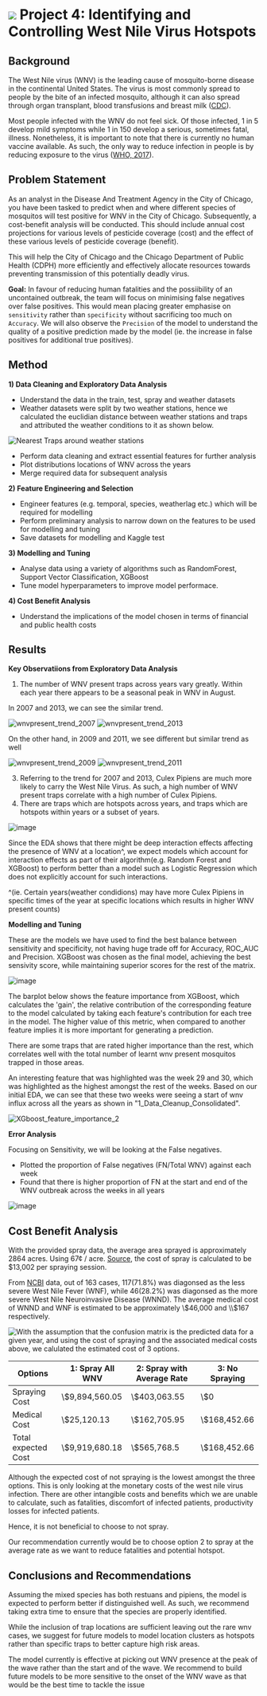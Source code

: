 # ![](https://ga-dash.s3.amazonaws.com/production/assets/logo-9f88ae6c9c3871690e33280fcf557f33.png) Project 4: Identifying and Controlling West Nile Virus Hotspots

## Background

The West Nile virus (WNV) is the leading cause of mosquito-borne disease in the continental United States. The virus is most commonly spread to people by the bite of an infected mosquito, although it can also spread through organ transplant, blood transfusions and breast milk ([CDC](https://www.cdc.gov/westnile/index.html)).

Most people infected with the WNV do not feel sick. Of those infected, 1 in 5 develop mild symptoms while 1 in 150 develop a serious, sometimes fatal, illness. Nonetheless, it is important to note that there is currently no human vaccine available. As such, the only way to reduce infection in people is by  reducing exposure to the virus ([WHO, 2017](https://www.who.int/news-room/fact-sheets/detail/west-nile-virus)).

## Problem Statement
As an analyst in the Disease And Treatment Agency in the City of Chicago, you have been tasked to predict when and where different species of mosquitos will test positive for WNV in the City of Chicago. Subsequently, a cost-benefit analysis will be conducted. This should include annual cost projections for various levels of pesticide coverage (cost) and the effect of these various levels of pesticide coverage (benefit).

This will help the City of Chicago and the Chicago Department of Public Health (CDPH) more efficiently and effectively allocate resources towards preventing transmission of this potentially deadly virus.

**Goal:**
In favour of reducing human fatalities and the possiibility of an uncontained outbreak, the team will focus on minimising false negatives over false positives. This would mean placing greater emphasise on `sensitivity` rather than `specificity` without sacrificing too much on `Accuracy`. We will also observe the `Precision` of the model to understand the quality of a positive prediction made by the model (ie. the increase in false positives for additional true positives).


## Method
**1) Data Cleaning and Exploratory Data Analysis**
- Understand the data in the train, test, spray and weather datasets
- Weather datasets were split by two weather stations, hence we calculated the euclidian distance between weather stations and traps and attributed the weather conditions to it as shown below. 

![Nearest Traps around weather stations](https://user-images.githubusercontent.com/98629542/164117440-f4c92dfa-b0b7-4ecf-a9e0-dbbbdbaa4779.png)

- Perform data cleaning and extract essential features for further analysis
- Plot distributions locations of WNV across the years
- Merge required data for subsequent analysis 

**2) Feature Engineering and Selection**
- Engineer features (e.g. temporal, species, weatherlag etc.) which will be required for modelling
- Perform preliminary analysis to narrow down on the features to be used for modelling and tuning
- Save datasets for modelling and Kaggle test

**3) Modelling and Tuning**
- Analyse data using a variety of algorithms such as RandomForest, Support Vector Classification, XGBoost
- Tune model hyperparameters to improve model performace.

**4) Cost Benefit Analysis**
- Understand the implications of the model chosen in terms of financial and public health costs


## Results
**Key Observatiions from Exploratory Data Analysis**
1) The number of WNV present traps across years vary greatly. Within each year there appears to be a seasonal peak in WNV in August.

In 2007 and 2013, we can see the similar trend.

![wnvpresent_trend_2007](https://user-images.githubusercontent.com/98629542/164116210-77635c05-e616-4909-858d-1083057d725e.png)
![wnvpresent_trend_2013](https://user-images.githubusercontent.com/98629542/164116272-df55c8ab-5fd9-430e-81ec-a78ad79b8e8c.png)

On the other hand, in 2009 and 2011, we see different but similar trend as well 

![wnvpresent_trend_2009](https://user-images.githubusercontent.com/98629542/164116304-43c0a2a2-d7bd-47e7-b0c6-00ef47122346.png)
![wnvpresent_trend_2011](https://user-images.githubusercontent.com/98629542/164116310-09a9294c-f00f-4154-9440-540abdfbbd8a.png)


3) Referring to the trend for 2007 and 2013, Culex Pipiens are much more likely to carry the West Nile Virus. As such, a high number of WNV present traps correlate with a high number of Culex Pipiens.
4) There are traps which are hotspots across years, and traps which are hotspots within years or a subset of years.

![image](https://user-images.githubusercontent.com/98629542/164116803-190eba85-9356-4f10-8c73-653916153052.png)


Since the EDA shows that there might be deep interaction effects affecting the presence of WNV at a location^, we expect models which account for interaction effects as part of their algorithm(e.g. Random Forest and XGBoost) to perform better than a model such as Logistic Regression which does not explicitly account for such interactions.

^(ie. Certain years(weather condidions) may have more Culex Pipiens in specific times of the year at specific locations which results in higher WNV present counts)

**Modelling and Tuning**

These are the models we have used to find the best balance between sensitivity and specificity, not having huge trade off for Accuracy, ROC_AUC and Precision. XGBoost was chosen as the final model, achieving the best sensivity score, while maintaining superior scores for the rest of the matrix.

![image](https://user-images.githubusercontent.com/98629542/164115280-4c040185-7d3d-4e23-8903-7969ce490d40.png)

The barplot below shows the feature importance from XGBoost, which calculates the 'gain', the relative contribution of the corresponding feature to the model calculated by taking each feature's contribution for each tree in the model. The higher value of this metric, when compared to another feature implies it is more important for generating a prediction. 

There are some traps that are rated higher importance than the rest, which correlates well with the total number of learnt wnv present mosquitos trapped in those areas. 

An interesting feature that was highlighted was the week 29 and 30, which was highlighted as the highest amongst the rest of the weeks. Based on our initial EDA, we can see that these two weeks were seeing a start of wnv influx across all the years as shown in "1_Data_Cleanup_Consolidated". 

![XGboost_feature_importance_2](https://user-images.githubusercontent.com/98629542/164115523-5d2aa5ac-a3b0-404d-9111-adbcbceeccc1.png)



**Error Analysis** 

Focusing on Sensitivity, we will be looking at the False negatives. 
- Plotted the proportion of False negatives (FN/Total WNV) against each week 
- Found that there is higher proportion of FN at the start and end of the WNV outbreak across the weeks in all years 

![image](https://user-images.githubusercontent.com/98629542/164117155-8128f4b2-4869-459e-9a02-4939f45cda63.png)


## Cost Benefit Analysis

With the provided spray data, the average area sprayed is approximately 2864 acres. 
Using 67¢ / acre. [Source](https://www.centralmosquitocontrol.com/-/media/files/centralmosquitocontrol-na/us/resources-lit%20files/zenivex%20cost%20comparison%20fact%20sheet.pdf), the cost of spray is calculated to be $13,002 per spraying session.

From [NCBI](https://www.ncbi.nlm.nih.gov/pmc/articles/PMC3322011/) data, out of 163 cases, 117(71.8\%) was diagonsed as the less severe West Nile Fever (WNF), while 46(28.2\%) was diagonsed as the more severe West Nile Neuroinvasive Disease (WNND). The average medical cost of WNND and WNF is estimated to be approximately \\$46,000 and \\$167 respectively.

<img src="../Pictures/XGBoost_Confusion_Matrix.png" style='float:left'>
With the assumption that the confusion matrix is the predicted data for a given year, and using the cost of spraying and the associated medical costs above, we calulated the estimated cost of 3 options.

|Options|1: Spray All WNV|2: Spray with Average Rate|3: No Spraying|
|---|---|---|---|
|Spraying Cost|\\$9,894,560.05|\\$403,063.55|\\$0|
|Medical Cost|\\$25,120.13|\\$162,705.95|\\$168,452.66|
|Total expected Cost|\\$9,919,680.18|\\$565,768.5|\\$168,452.66|

Although the expected cost of not spraying is the lowest amongst the three options. This is only looking at the monetary costs of the west nile virus infection. There are other intangible costs and benefits which we are unable to calculate, such as fatalities, discomfort of infected patients, productivity losses for infected patients.

Hence, it is not beneficial to choose to not spray.

Our recommendation currently would be to choose option 2 to spray at the average rate as we want to reduce fatalities and potential hotspot.


## Conclusions and Recommendations

Assuming the mixed species has both restuans and pipiens,  the model is expected to perform better if distinguished well. As such, we recommend taking extra time to ensure that the species are properly identified. 

While the inclusion of trap locations are sufficient leaving out the rare wnv cases, we suggest for future models to model location clusters as hotspots rather than specific traps to better capture high risk areas. 

The model currently is effective at picking out WNV presence at the peak of the wave rather than the start and of the wave. We recommend to build future models to be more sensitive to the onset of the WNV wave as that would be the best time to tackle the issue 


